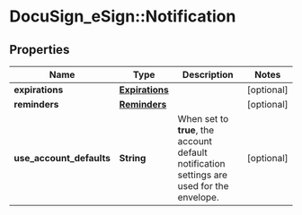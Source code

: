 # DocuSign_eSign::Notification

## Properties
Name | Type | Description | Notes
------------ | ------------- | ------------- | -------------
**expirations** | [**Expirations**](Expirations.md) |  | [optional] 
**reminders** | [**Reminders**](Reminders.md) |  | [optional] 
**use_account_defaults** | **String** | When set to **true**, the account default notification settings are used for the envelope. | [optional] 


